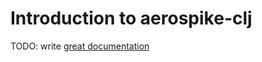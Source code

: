 # Introduction to aerospike-clj

TODO: write [great documentation](http://jacobian.org/writing/what-to-write/)
